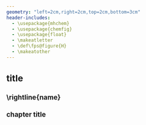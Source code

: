 ```yaml
---
geometry: "left=2cm,right=2cm,top=2cm,bottom=3cm"
header-includes:
  - \usepackage{mhchem}
  - \usepackage{chemfig}
  - \usepackage{float}
  - \makeatletter
  - \def\fps@figure{H} 
  - \makeatother
---
```


<span style="font-size : smaller">

# title

## \rightline{name}

## chapter title


</span>



